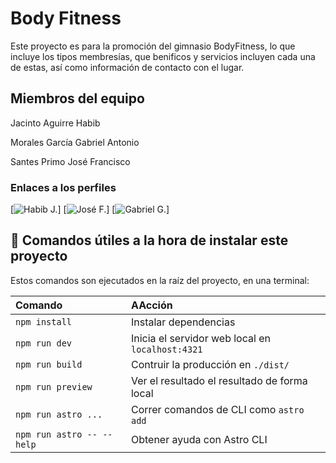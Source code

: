 #  Body Fitness
Este proyecto es para la promoción del gimnasio BodyFitness, lo que incluye los tipos membresías, 
que benificos y servicios incluyen  cada una de estas, así como información de contacto con el lugar.

## Miembros del equipo
Jacinto Aguirre Habib

Morales García Gabriel Antonio

Santes Primo José Francisco

### Enlaces a los perfiles
[![Habib J.](https://github.com/Habib398)]
[![José F.](https://github.com/WanderTheWeeb)]
[![Gabriel G.](https://github.com/Gabriel117Garcia)]

## 🧞 Comandos útiles a la hora de instalar este proyecto

Estos comandos son ejecutados en la raíz del proyecto, en una terminal:

| Comando                   | AAcción                                          |
| :------------------------ | :----------------------------------------------- |
| `npm install`             | Instalar dependencias                            |
| `npm run dev`             | Inicia el servidor web local en `localhost:4321` |
| `npm run build`           | Contruir la producción en     `./dist/`          |
| `npm run preview`         | Ver el resultado el resultado de forma local     |
| `npm run astro ...`       | Correr comandos de CLI como `astro add`          |
| `npm run astro -- --help` | Obtener ayuda con Astro CLI                      |

